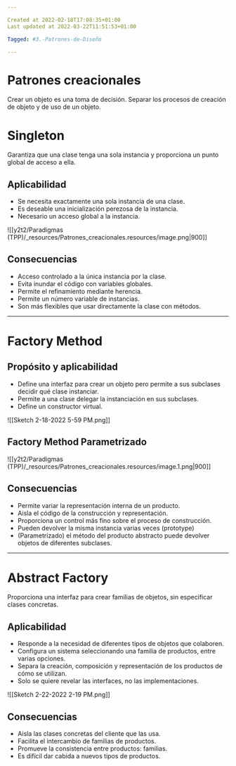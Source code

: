 ```yaml
---

Created at 2022-02-18T17:08:35+01:00
Last updated at 2022-03-22T11:51:53+01:00

Tagged: #3.-Patrones-de-Diseño

---
```


# Patrones creacionales
Crear un objeto es una toma de decisión.
Separar los procesos de creación de objeto y de uso de un objeto.

# Singleton
Garantiza que una clase tenga una sola instancia y proporciona un punto global de acceso a ella.


## Aplicabilidad
* Se necesita exactamente una sola instancia de una clase.
* Es deseable una inicialización perezosa de la instancia.
* Necesario un acceso global a la instancia.


![[y2t2/Paradigmas (TPP)/_resources/Patrones_creacionales.resources/image.png|900]]


## Consecuencias
* Acceso controlado a la única instancia por la clase.
* Evita inundar el código con variables globales.
* Permite el refinamiento mediante herencia.
* Permite un número variable de instancias.
* Son más flexibles que usar directamente la clase con métodos.

* * *

# Factory Method

## Propósito y aplicabilidad
* Define una interfaz para crear un objeto pero permite a sus subclases decidir qué clase instanciar.
* Permite a una clase delegar la instanciación en sus subclases.
* Define un constructor virtual.


![[Sketch 2-18-2022 5-59 PM.png]]


## Factory Method Parametrizado

![[y2t2/Paradigmas (TPP)/_resources/Patrones_creacionales.resources/image.1.png|900]]


## Consecuencias
* Permite variar la representación interna de un producto.
* Aisla el código de la construcción y representación.
* Proporciona un control más fino sobre el proceso de construcción.
* Pueden devolver la misma instancia varias veces (prototype)
* (Parametrizado) el método del producto abstracto puede devolver objetos de diferentes subclases.

* * *

# Abstract Factory
Proporciona una interfaz para crear familias de objetos, sin especificar clases concretas.


## Aplicabilidad
* Responde a la necesidad de diferentes tipos de objetos que colaboren.
* Configura un sistema seleccionando una familia de productos, entre varias opciones.
* Separa la creación, composición y representación de los productos de cómo se utilizan.
* Solo se quiere revelar las interfaces, no las implementaciones.


![[Sketch 2-22-2022 2-19 PM.png]]

## Consecuencias
* Aisla las clases concretas del cliente que las usa.
* Facilita el intercambio de familias de productos.
* Promueve la consistencia entre productos: familias.
* Es difícil dar cabida a nuevos tipos de productos.